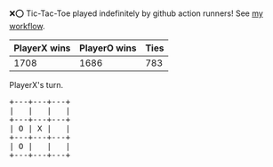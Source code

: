 :x::o: Tic-Tac-Toe played indefinitely by github action runners! See [my workflow](.github/workflows/play.yaml).

|PlayerX wins|PlayerO wins|Ties|
|-|-|-|
|1708|1686|783|

PlayerX's turn.

<pre>
+---+---+---+
|   |   |   |
+---+---+---+
| O | X |   |
+---+---+---+
| O |   |   |
+---+---+---+
</pre>
